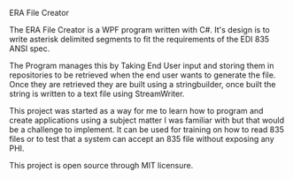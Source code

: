 ERA File Creator

The ERA File Creator is a WPF program written with C#. It's design is to write asterisk delimited segments to fit the requirements of the EDI 835 ANSI spec.

The Program manages this by Taking End User input and storing them in repositories to be retrieved when the end user wants to generate the file.
Once they are retrieved they are built using a stringbuilder, once built the string is written to a text file using StreamWriter.

This project was started as a way for me to learn how to program and create applications using a subject matter I was familiar with but that would be a challenge to implement.
It can be used for training on how to read 835 files or to test that a system can accept an 835 file without exposing any PHI.

This project is open source through MIT licensure.
